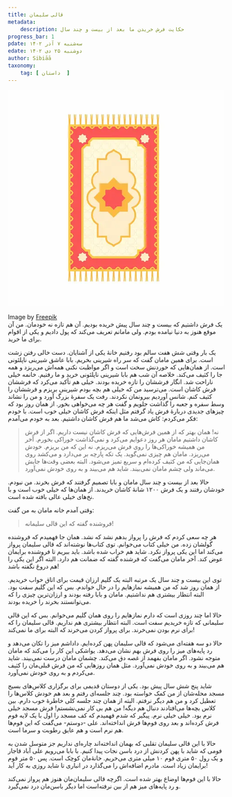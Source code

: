 ```yaml
---
title: قالی سلیمان
metadata:
    description: حکایت فرش خریدن ما بعد از بیست و چند سال
progress_bar: 1
pdate: سه‌شنبه ۷ آذر ۱۴۰۲
edate: دوشنبه ۲۵ دی ۱۴۰۲    
author: Sibiāā
taxonomy:
    tag: [ داستان  ]
---
```

![قالی سلیمان](flat-design-prayer-mat.webp?classes=center&loading=lazy)
<div class="align-center">
Image by <a href="https://www.freepik.com/free-vector/flat-design-prayer-mat-illustration_22869993.htm#query=magic%20carpet&position=22&from_view=search&track=ais&uuid=570e9c20-8baa-42d4-ae1c-efd56a05e15e">Freepik</a>
</div>
یک فرش داشتیم که بیست و چند سال پیش خریده بودیم. آن هم تازه نه خودمان. من آن موقع هنوز به دنیا نیامده بودم. ولی مامانم تعریف می‌کند که پول دادیم و یکی از اقوام برای ما خرید.

یک بار وقتی شش هفت سالم بود رفتیم خانهٔ یکی از آشنایان. دست خالی رفتن زشت است. برای همین مامان گفت که سر راه شیرینی بخریم. بابا عاشق شیرینی ناپلئونی است. از همان‌هایی که خوردنش سخت است و اگر مواظبت نکنی همه‌اش می‌ریزد و همه جا را کثیف می‌کند. خلاصه آن شب هم بابا شیرینی ناپلئونی خرید و ما رفتیم.
خانمه خیلی ناراحت شد. انگار فرششان را تازه خریده بودند. خیلی هم تأکید می‌کرد که فرششان فرش کاشان است. می‌ترسید من که خیلی هم بچه بودم شیرینی بریزم و فرششان را کثیف کنم. شانس آوردیم بیرونمان نکردند. رفت یک سفرهٔ بزرگ آورد و من را نشاند وسط سفره و جعبه را گذاشت جلویم و گفت هر چه می‌خواهی بخور. از همان روز بود که چیزهای جدیدی دربارهٔ فرش یاد گرفتم مثل اینکه فرش کاشان خیلی خوب است. با خودم فکر می‌کردم: کاش می‌شد ما هم فرش کاشان داشتیم. بعد به خودم می‌آمدم:

> نه! همان بهتر که از همین فرش‌هایی که فرش کاشان نیست داریم. اگر از فرش کاشان داشتیم مامان هر روز دعوایم می‌کرد و نمی‌گذاشت خوراکی بخورم. آخر من همیشه خوراکی‌ها را روی فرش می‌ریزم. نه این که من بریزم. خودش می‌ریزد. مامان هم چیزی نمی‌گوید. یک تکه پارچه بر می‌دارد و می‌کشد روی همان‌جایی که من کثیف کرده‌ام و سریع تمیز می‌شود. البته بعضی وقت‌ها جایش می‌ماند ولی چشم مامان نمی‌بیند. شاید هم می‌بیند و به روی خودش نمی‌‌آورد.

حالا بعد از بیست و چند سال مامان و بابا تصمیم گرفتند که فرش بخرند. من نبودم. خودشان رفتند و یک فرش ۱۲۰۰ شانهٔ کاشان خریدند. از همان‌ها که خیلی خوب است و با نخ‌های خیلی عالی بافته شده است.

وقتی آمدم خانه مامان به من گفت:

> فروشنده گفته که این قالی سلیمانه!

هر چه سعی کردم که فرش را پرواز بدهم نشد که نشد. همان جا فهمیدم که فروشنده گولشان زده. من خیلی کتاب می‌خوانم. توی کتاب‌ها نوشته‌اند که قالی سلیمان پرواز می‌کند اما این یکی پرواز نکرد. شاید هم خراب شده‌ باشد. باید ببریم تا فروشنده برایمان عوض کند. آخر مامان می‌گفت که فرشنده گفته که ضمانت هم دارد. البته اگر این یکی را هم دروغ نگفته باشد!

توی این بیست و چند سال یک مرتبه البته یک گلیم ارزان قیمت برای اتاق خواب خریدیم. از همان روز شد که من همیشه نماز‌هایم را در حال خواندم. بس که این گلیم سفت بود. البته انتظار بیشتری هم نداشتیم. مامان و بابا رفته بودند و ارزان‌ترین چیزی را که می‌توانستند بخرند را خریده بودند.

حالا اما چند روزی است که دارم نمازهایم را روی همان گلیم می‌خوانم. بس که این قالی سلیمانی که تازه خریدیم سفت است. البته انتظار بیشتری هم نداریم. قالی سلیمان را که برای نرم بودن نمی‌خرند. برای پرواز کردن می‌خرند که البته برای ما نمی‌کند!

حالا دو سه هفته‌ای می‌شود که قالی سلیمان پهن کرده‌ایم. داداشم میز را تکان می‌دهد و رد پایه‌های میز را روی فرش بهم نشان می‌دهد. یواشکی این کار را می‌کند که مامان متوجه نشود. اگر مامان بفهمد از غصه دق می‌کند. چشمان مامان درست نمی‌بیند. شاید هم می‌بیند و به روی خودش نمی‌آورد. مثل همان روزهایی که من فرش قبلی‌مان را کثیف می‌کردم و به روی خودش نمی‌آورد.

شاید پنج شش سال پیش بود. یکی از دوستان قدیمی برای برگزاری کلاس‌های بسیج مسجد محله‌شان از من کمک خواسته بود. چند جلسه‌ای رفتم و بعد هم خودش کلاس‌ها را تعطیل کرد و من هم دیگر نرفتم. البته از  همان چند جلسه کلی خاطرهٔ خوب دارم. بین کلاس بچه‌ها می‌افتادند دنبال هم دیگه! من هم بی کار نمی‌نشستم!  فرش مسجد خیلی نرم بود. خیلی خیلی نرم. پیگیر که شدم فهمیدم که کف مسجد را اول با یک لایه فوم فرش کرده‌اند و بعد روی فوم‌ها فرش انداخته‌اند. علی -دوستم- می‌گفت که این فوم‌ها هم نرم است و هم عایق رطوبت و سرما است.

حالا با این قالی سلیمان تقلبی که بهمان انداخته‌اند چاره‌ای نداریم جز متوسل شدن به فومی که شاید با پهن کردنش از درد باسن نجات پیدا کنیم. با بابا می‌رویم علی آباد قاجار و یک رول ۵۰ متری فوم ۱۰ میلی متری می‌خریم. خانهٔ‌مان کوچک است. پس ۵۰ متر فوم برایمان زیاد است. مادرم اضافه‌اش را می‌گذارد در انباری تا شاید روزی به کار آید!

حالا با این فوم‌ها اوضاع بهتر شده است. اگرچه قالی سلیمان‌مان هنوز هم پرواز نمی‌کند و رد پایه‌های میز هم از بین نرفته‌است اما دیگر باسن‌مان درد نمی‌گیرد.
